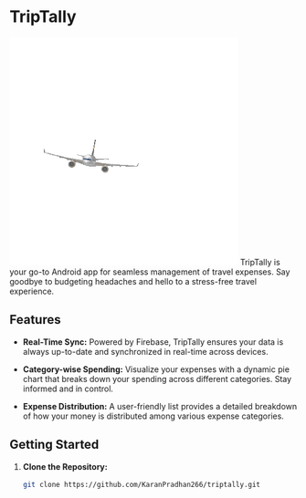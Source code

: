 # TripTally

![TripTally Logo](plane.gif)
TripTally is your go-to Android app for seamless management of travel expenses. Say goodbye to budgeting headaches and hello to a stress-free travel experience.

## Features

- **Real-Time Sync:** Powered by Firebase, TripTally ensures your data is always up-to-date and synchronized in real-time across devices.

- **Category-wise Spending:** Visualize your expenses with a dynamic pie chart that breaks down your spending across different categories. Stay informed and in control.

- **Expense Distribution:** A user-friendly list provides a detailed breakdown of how your money is distributed among various expense categories.

## Getting Started

1. **Clone the Repository:**
   ```bash
   git clone https://github.com/KaranPradhan266/triptally.git
